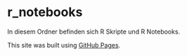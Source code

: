 # r_notebooks

In diesem Ordner befinden sich R Skripte und R Notebooks.


This site was built using [GitHub Pages](https://pages.github.com/).
